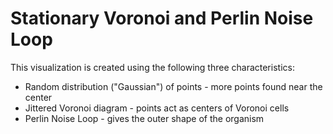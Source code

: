 # Stationary Voronoi and Perlin Noise Loop
This visualization is created using the following three characteristics:
  * Random distribution ("Gaussian") of points - more points found near the center
  * Jittered Voronoi diagram - points act as centers of Voronoi cells
  * Perlin Noise Loop - gives the outer shape of the organism
